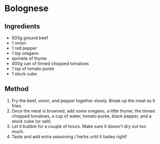 # Bolognese

## Ingredients

* 500g ground beef
* 1 onion
* 1 red pepper
* 1 tsp oregano
* sprinkle of thyme
* 400g can of tinned chopped tomatoes
* 1 tsp of tomato purée
* 1 stock cube

## Method

1. Fry the beef, onion, and pepper together slowly. Break up the meat as it fries.
2. Once the meat is browned, add some oregano, a little thyme, the tinned chopped tomatoes, a cup of water, tomato purée, black pepper, and a stock cube (or salt).
3. Let it bubble for a couple of hours. Make sure it doesn't dry out too much.
4. Taste and add extra seasoning / herbs until it tastes right!
